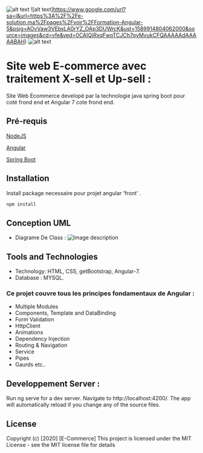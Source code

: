 ![alt text](https://www.google.com/url?sa=i&url=https%3A%2F%2Ffr.wikipedia.org%2Fwiki%2FNode.js&psig=AOvVaw1EZPlOQlMg9cQdqvhjg9pU&ust=1589914755600000&source=images&cd=vfe&ved=0CAIQjRxqFwoTCMjV1pWMvukCFQAAAAAdAAAAABAD)  ![alt text]https://www.google.com/url?sa=i&url=https%3A%2F%2Fe-solution.ma%2Fpages%2Fvoir%2FFormation-Angular-5&psig=AOvVaw3VEbxLA0rYZ_OAp3DUWrcK&ust=1589914804062000&source=images&cd=vfe&ved=0CAIQjRxqFwoTCJCh7qyMvukCFQAAAAAdAAAAABAH)    ![alt text](https://www.google.com/url?sa=i&url=https%3A%2F%2Fwww.javaquery.com%2F2018%2F02%2Fcreating-first-rest-api-in-spring-boot.html&psig=AOvVaw12lrFEeMsaq-8lT9ESkNUb&ust=1589914703435000&source=images&cd=vfe&ved=0CAIQjRxqFwoTCLjn_v2LvukCFQAAAAAdAAAAABAH)   

# Site web E-commerce  avec traitement X-sell et Up-sell :

Site Web Ecommerce developé par la technologie java spring boot pour coté frond end et Angular 7 cote frond end.


## Pré-requis

[NodeJS](https://nodejs.org/en/)

[Angular](https://angular.io/)

[Spring Boot](https://spring.io//)


## Installation

Install package necessaire pour projet angular 'front' .

```bash
npm install
```

## Conception UML

* Diagrame De Class :
![Image description](https://i.ibb.co/yS4fVGQ/class-diagram-p3.jpg)

## Tools and Technologies

* Technology: HTML, CSS, getBootstrap, Angular-7.
* Database : MYSQL.

### Ce projet couvre tous les principes fondamentaux de Angular :

* Multiple Modules
* Components, Template and DataBinding
* Form Validation
* HttpClient
* Animations
* Dependency Injection
* Routing & Navigation
* Service 
* Pipes
* Gaurds etc..

## Developpement Server :
Run ng serve for a dev server. Navigate to http://localhost:4200/. The app will automatically reload if you change any of the source files.


## License

Copyright (c) [2020] [E-Commerce]
This project is licensed under the MIT License - see the MIT license file for details


